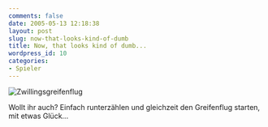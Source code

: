 ```yaml
---
comments: false
date: 2005-05-13 12:18:38
layout: post
slug: now-that-looks-kind-of-dumb
title: Now, that looks kind of dumb...
wordpress_id: 10
categories:
- Spieler
---
```


![Zwillingsgreifenflug](http://www.gamersliving.com/wowblog/upload/player_greifenflug_001.jpg)

Wollt ihr auch? Einfach runterzählen und gleichzeit den Greifenflug starten, mit etwas Glück...
